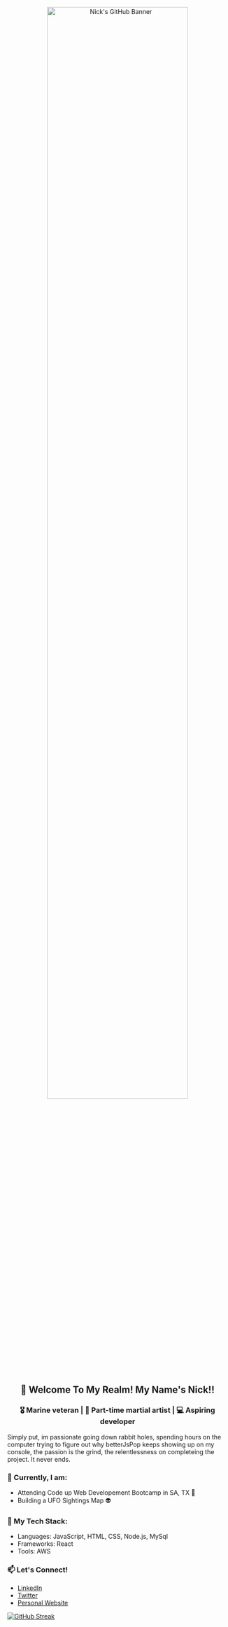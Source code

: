  <p align="center">
  <img src="https://cdn4.whatculture.com/images/2015/09/BMcKRFsj-600x338.jpg" alt="Nick's GitHub Banner" width="80%">
</p>

<h2 align="center">👋 Welcome To My Realm! My Name's Nick!!</h2>

<h3 align="center">
  🎖️ Marine veteran | 🥋 Part-time martial artist | 💻 Aspiring developer
</h3>

Simply put, im passionate going down rabbit holes, spending hours on the computer trying to figure out why betterJsPop keeps showing up on my console, the passion is the grind, the relentlessness on completeing the project. It never ends.

### 💼 Currently, I am:
- Attending Code up Web Developement Bootcamp in SA, TX :cowboy_hat_face:	
- Building a UFO Sightings Map :alien:	

### 🚀 My Tech Stack:
- Languages: JavaScript, HTML, CSS, Node.js, MySql
- Frameworks: React
- Tools: AWS

### 📫 Let's Connect!
- [LinkedIn](https://www.linkedin.com/in/yourprofile/)
- [Twitter](https://twitter.com/yourhandle/)
- [Personal Website](https://yourwebsite.com/)

[![GitHub Streak](https://github-readme-streak-stats.herokuapp.com?user=Lopez4163&theme=git-dark&hide_border=true)](https://git.io/streak-stats)


